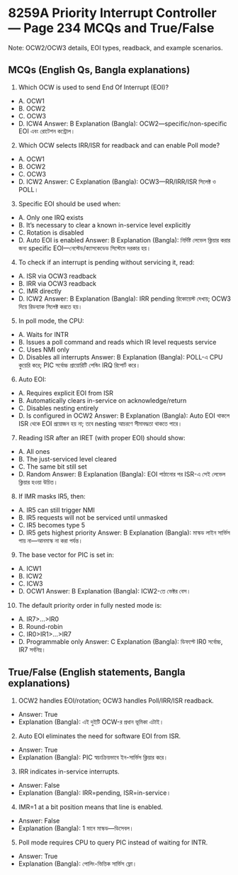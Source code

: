 # 8259A Priority Interrupt Controller — Page 234 MCQs and True/False

Note: OCW2/OCW3 details, EOI types, readback, and example scenarios.

## MCQs (English Qs, Bangla explanations)

1) Which OCW is used to send End Of Interrupt (EOI)?
- A. OCW1
- B. OCW2
- C. OCW3
- D. ICW4
Answer: B
Explanation (Bangla): OCW2—specific/non-specific EOI এবং রোটেশন কন্ট্রোল।

2) Which OCW selects IRR/ISR for readback and can enable Poll mode?
- A. OCW1
- B. OCW2
- C. OCW3
- D. ICW2
Answer: C
Explanation (Bangla): OCW3—RR/IRR/ISR সিলেক্ট ও POLL।

3) Specific EOI should be used when:
- A. Only one IRQ exists
- B. It’s necessary to clear a known in-service level explicitly
- C. Rotation is disabled
- D. Auto EOI is enabled
Answer: B
Explanation (Bangla): নির্দিষ্ট লেভেল ক্লিয়ার করার জন্য specific EOI—নেস্টেড/ক্যাসকেডেড সিস্টেমে দরকার হয়।

4) To check if an interrupt is pending without servicing it, read:
- A. ISR via OCW3 readback
- B. IRR via OCW3 readback
- C. IMR directly
- D. ICW2
Answer: B
Explanation (Bangla): IRR pending রিকোয়েস্ট দেখায়; OCW3 দিয়ে রিডব্যাক সিলেক্ট করতে হয়।

5) In poll mode, the CPU:
- A. Waits for INTR
- B. Issues a poll command and reads which IR level requests service
- C. Uses NMI only
- D. Disables all interrupts
Answer: B
Explanation (Bangla): POLL-এ CPU কুয়েরি করে; PIC সর্বোচ্চ প্রায়োরিটি পেন্ডিং IRQ রিপোর্ট করে।

6) Auto EOI:
- A. Requires explicit EOI from ISR
- B. Automatically clears in-service on acknowledge/return
- C. Disables nesting entirely
- D. Is configured in OCW2
Answer: B
Explanation (Bangla): Auto EOI থাকলে ISR থেকে EOI প্রয়োজন হয় না; তবে nesting আচরণে সীমাবদ্ধতা থাকতে পারে।

7) Reading ISR after an IRET (with proper EOI) should show:
- A. All ones
- B. The just-serviced level cleared
- C. The same bit still set
- D. Random
Answer: B
Explanation (Bangla): EOI পাঠানোর পর ISR-এ সেই লেভেল ক্লিয়ার হওয়া উচিত।

8) If IMR masks IR5, then:
- A. IR5 can still trigger NMI
- B. IR5 requests will not be serviced until unmasked
- C. IR5 becomes type 5
- D. IR5 gets highest priority
Answer: B
Explanation (Bangla): মাস্কড লাইন সার্ভিস পায় না—আনমাস্ক না করা পর্যন্ত।

9) The base vector for PIC is set in:
- A. ICW1
- B. ICW2
- C. ICW3
- D. OCW1
Answer: B
Explanation (Bangla): ICW2-তে ভেক্টর বেস।

10) The default priority order in fully nested mode is:
- A. IR7>…>IR0
- B. Round-robin
- C. IR0>IR1>…>IR7
- D. Programmable only
Answer: C
Explanation (Bangla): ডিফল্টে IR0 সর্বোচ্চ, IR7 সর্বনিম্ন।

## True/False (English statements, Bangla explanations)

1) OCW2 handles EOI/rotation; OCW3 handles Poll/IRR/ISR readback.
- Answer: True
- Explanation (Bangla): এই দুইটি OCW-র প্রধান ভূমিকা এটাই।

2) Auto EOI eliminates the need for software EOI from ISR.
- Answer: True
- Explanation (Bangla): PIC স্বয়ংক্রিয়ভাবে ইন-সার্ভিস ক্লিয়ার করে।

3) IRR indicates in-service interrupts.
- Answer: False
- Explanation (Bangla): IRR=pending, ISR=in-service।

4) IMR=1 at a bit position means that line is enabled.
- Answer: False
- Explanation (Bangla): 1 মানে মাস্কড—ডিসেবল।

5) Poll mode requires CPU to query PIC instead of waiting for INTR.
- Answer: True
- Explanation (Bangla): পোলিং-ভিত্তিক সার্ভিস ফ্লো।
